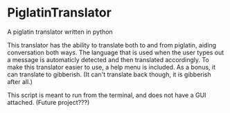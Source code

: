 # PiglatinTranslator
A piglatin translator written in python

This translator has the ability to translate both to and from piglatin, aiding conversation both ways. The language that is used when the user types out a message is automaticly detected and then translated accordingly. To make this translator easier to use, a help menu is included.
As a bonus, it can translate to gibberish. (It can't translate back though, it is gibberish after all.)

This script is meant to run from the terminal, and does not have a GUI attached. (Future project???)
